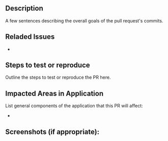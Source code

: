 ## Description
A few sentences describing the overall goals of the pull request's commits.

## Reladed Issues
* 

## Steps to test or reproduce
Outline the steps to test or reproduce the PR here.

## Impacted Areas in Application
List general components of the application that this PR will affect:

*

## Screenshots  (if appropriate):